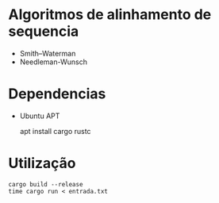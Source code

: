 # Algoritmos de alinhamento de sequencia

 - Smith–Waterman
 - Needleman-Wunsch

# Dependencias

 - Ubuntu APT

	apt install cargo rustc

# Utilização

	cargo build --release
	time cargo run < entrada.txt


